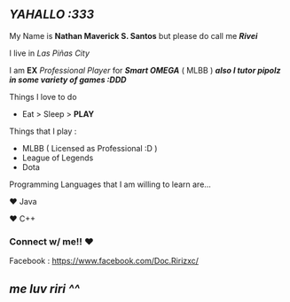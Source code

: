 ## ***YAHALLO :333***

My Name is **Nathan Maverick S. Santos** but please do call me ***Rivei***

I live in *Las Piñas City*

I am **EX** *Professional Player* for ***Smart OMEGA*** ( MLBB )
***also I tutor pipolz in some variety of games :DDD***

Things I love to do
- Eat > Sleep > **PLAY**

Things that I play :
- MLBB ( Licensed as Professional :D )
- League of Legends
- Dota 

Programming Languages that I am willing to learn are...

♥ Java

♥ C++

### Connect w/ me!! ♥
Facebook : https://www.facebook.com/Doc.Ririzxc/

## *me luv riri ^^*
